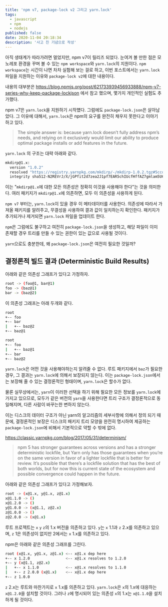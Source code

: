 ```yaml
---
title: 'npm v7, package-lock v2 그리고 yarn.lock'
tags:
  - javascript
  - npm
  - nodejs
published: false
date: 2020-11-04 20:18:34
description: '사고 친 기념으로 작성'
---
```


아직 생태계가 따라가려면 멀었지만, npm v7이 릴리즈 되었다. 눈여겨 볼 만한 점은 모노레포 환경을 꾸며 볼 수 있는 `npm workspace`와 `yarn.lock`의 지원이다. `npm workspace`는 시간이 나면 차차 실험해 보는 걸로 하고, 이번 포스트에서는 `yarn.lock`파일을 지원하는 이유와 `package-lock v2`에 대한 내용이다.

내용의 대부분은 https://blog.npmjs.org/post/621733939456933888/npm-v7-series-why-keep-package-lockjson 에서 참고 했으며, 몇가지 개인적인 실험도 추가했다.

npm v7은 `yarn.lock`을 지원하기 시작헀다. 그럼에도 `package-lock.json`은 살아남았다. 그 이유에 대해서, `yarn.lock`은 npm의 요구를 완전히 채우지 못한다고 이야기 하고 있다.

> The simple answer is: because yarn.lock doesn’t fully address npm’s needs, and relying on it exclusively would limit our ability to produce optimal package installs or add features in the future.

`yarn.lock` 의 구조는 대략 아래와 같다.

```bash
mkdirp@1.x:
  version "1.0.2"
  resolved "https://registry.yarnpkg.com/mkdirp/-/mkdirp-1.0.2.tgz#5ccd93437619ca7050b538573fc918327eba98fb"
  integrity sha512-N2REVrJ/X/jGPfit2d7zea2J1pf7EAR5chIUcfHffAZ7gmlam5U65sAm76+o4ntQbSRdTjYf7qZz3chuHlwXEA==
```

이는 "`mkdirp@1.x`에 대한 모든 의존성은 정확히 이것을 사용해야 한다"는 것을 의미한다. 여러 패키지가 `mkdirp@1.x`에 의존하면, 모두 이 의존성을 사용하게 된다.

`npm v7` 부터는, `yarn.lock`이 있을 경우 이 메타데이터를 사용한다. 의존성에 따라서 가져올 패키지를 알려주고, 무결성을 사용하여 결과 값이 일치하는지 확인한다. 패키지가 추가되거나 제거되면 `yarn.lock` 파일을 업데이트 한다.

`npm`은 그럼에도 불구하고 여전히 `package-lock.json`을 생성하고, 해당 파일이 이미 존재할 경우 트리를 만들 수 있는 권한이 있는 값으로 사용될 것이다.

`yarn`으로도 충분한데, 왜 `package-lock.json`은 여전히 필요한 것일까?

## 결정론적 빌드 결과 (Deterministic Build Results)

아래와 같은 의존성 그래프가 있다고 가정하자.

```bash
root -> (foo@1, bar@1)
foo -> (baz@1)
bar -> (baz@2)
```

이 의존성 그래프는 아래 두개와 같다.

```bash
root
+-- foo
+-- bar
|   +-- baz@2
+-- baz@1
```

```bash
root
+-- foo
|   +-- baz@1
+-- bar
+-- baz@2
```

`yarn.lock`은 어떤 것을 사용해야하는지 알려줄 수 없다. 루트 패키지에서 `baz`가 필요한 경우, 그 결과는 `yarn.lock`에 의해서 보장되지 않는다. 이는 `package-lock.json`에서는 보장해 줄 수 있는 결정론적인 형태이며, `yarn.lock`은 할수가 없다.

물론 실무상에서는, `yarn`이 이러한 선택을 하기 위해 필요한 모든 정보를 `yarn.lock`에 가지고 있으므로, 모두가 같은 버전의 `yarn`을 사용한다면 트리 구조가 결정론적으로 동일해지며, 다른 사람이 바꾸는한 변하지 않는다. 

이는 디스크의 데이터 구조가 아닌 yarn의 알고리즘의 세부사항에 의해서 정의 되기 때문에, 결정론적인 보장은 디스크의 패키지 트리 모양을 완전히 명시하여 제공하는 `package-lock.json`에 비해서 기본적으로 약할 수 밖에 없다. 

https://classic.yarnpkg.com/blog/2017/05/31/determinism/

> npm 5 has stronger guarantees across versions and has a stronger deterministic lockfile, but Yarn only has those guarantees when you’re on the same version in favor of a lighter lockfile that is better for review. It’s possible that there’s a lockfile solution that has the best of both worlds, but for now this is current state of the ecosystem and possible convergence could happen in the future.

아래와 같은 의존성 그래프가 있다고 가정해보자.

```bash
root -> (x@1.x, y@1.x, z@1.x)
x@1.1.0 -> ()
x@1.2.0 -> ()
y@1.0.0 -> (x@1.1, z@2.x)
z@1.0.0 -> ()
z@2.0.0 -> (x@1.x)
```

루트 프로젝트는 `x` `y` `z`의 1.x 버전을 의존하고 있다. `y`는 `x` 1.1과 `z` 2.x를 의존하고 있으며, `z` 1은 의존성이 없지만 2에서는 `x` 1.x를 의존하고 있다. 

npm은 아래와 같은 의존성 그래프를 그린다.

```bash
root (x@1.x, y@1.x, z@1.x) <-- x@1.x dep here
+-- x 1.2.0                <-- x@1.x resolves to 1.2.0
+-- y (x@1.1, z@2.x)
|   +-- x 1.1.0            <-- x@1.x resolves to 1.1.0
|   +-- z 2.0.0 (x@1.x)    <-- x@1.x dep here
+-- z 1.0.0
```

`z` 2.x는 루트와 마찬가지로 `x` 1.x를 의존하고 있다. `yarn.lock`은 `x`의 1.x에 대응하는 `x@1.2.0`을 설치할 것이다. 그러나 `z`에 명시되어 있는 의존성 `x`의 1.x는 `x@1.1.0`을 설치하게 될 것이다.

